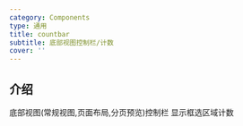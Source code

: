 ```yaml
---
category: Components
type: 通用
title: countbar
subtitle: 底部视图控制栏/计数
cover: ''
---
```


## 介绍

底部视图(常规视图,页面布局,分页预览)控制栏
显示框选区域计数
